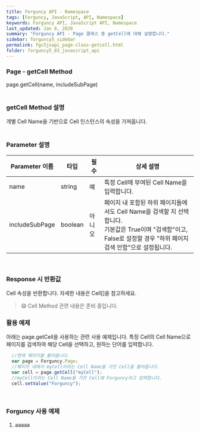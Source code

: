 ```yaml
---
title: Forguncy API - Namespace
tags: [Forguncy, JavaScript, API, Namespace]
keywords: Forguncy API, JavaScript API, Namespace
last_updated: Jan 8, 2020
summary: "Forguncy API - Page 클래스 중 getCell에 대해 설명합니다."
sidebar: forguncy5_sidebar
permalink: fgc5jsapi_page-class-getcell.html
folder: forguncy5_03_javascript_api
---
```


### Page - getCell Method
page.getCell(name, includeSubPage)
<br /><br />

### getCell Method 설명
개별 Cell Name을 기반으로 Cell 인스턴스의 속성을 가져옵니다.
<br /><br />

### Parameter 설명

| Parameter 이름 | 타입 | 필수 | 상세 설명 |
| --- | --- | --- | --- |
| name | string | 예 | 특정 Cell에 부여된 Cell Name을 입력합니다. |
| includeSubPage | boolean | 아니오 | 페이지 내 포함된 하위 페이지들에서도 Cell Name을 검색할 지 선택합니다.<br />기본값은 True이며 "검색함"이고, False로 설정할 경우 "하위 페이지 검색 안함"으로 설정됩니다. |

<br />

### Response 시 반환값
Cell 속성을 반환합니다. 자세한 내용은 Cell[]을 참고하세요.

> 😄 Cell Method 관련 내용은 준비 중입니다.

<!-- <br /><br /> 위 memo를 삭제할 때 comment 제거 -->

### 활용 예제
아래는 page.getCell을 사용하는 관련 사용 예제입니다. 특정 Cell의 Cell Name으로 페이지를 검색하여 해당 Cell을 선택하고, 원하는 단어를 입력합니다.
<br />

~~~javascript
  //현재 페이지를 불러옵니다.
  var page = Forguncy.Page;
  //페이지 내에서 myCell이라는 Cell Name을 가진 Cell을 불러옵니다.
  var cell = page.getCell("myCell");
  //myCell이라는 Cell Name을 가진 Cell에 Forguncy라고 입력합니다.
  cell.setValue("Forguncy");
~~~

<br />

### Forguncy 사용 예제

1. aaaaa

<br /><br />